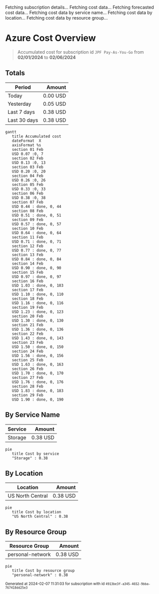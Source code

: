 Fetching subscription details...
Fetching cost data...
Fetching forecasted cost data...
Fetching cost data by service name...
Fetching cost data by location...
Fetching cost data by resource group...
# Azure Cost Overview

> Accumulated cost for subscription id `JPF Pay-As-You-Go` from **02/01/2024** to **02/06/2024**

## Totals

|Period|Amount|
|---|---:|
|Today|0.00 USD|
|Yesterday|0.05 USD|
|Last 7 days|0.38 USD|
|Last 30 days|0.38 USD|

```mermaid
gantt
   title Accumulated cost
   dateFormat  X
   axisFormat %s
   section 01 Feb
   USD 0.07 :0, 7
   section 02 Feb
   USD 0.13 :0, 13
   section 03 Feb
   USD 0.20 :0, 20
   section 04 Feb
   USD 0.26 :0, 26
   section 05 Feb
   USD 0.33 :0, 33
   section 06 Feb
   USD 0.38 :0, 38
   section 07 Feb
   USD 0.44 : done, 0, 44
   section 08 Feb
   USD 0.51 : done, 0, 51
   section 09 Feb
   USD 0.57 : done, 0, 57
   section 10 Feb
   USD 0.64 : done, 0, 64
   section 11 Feb
   USD 0.71 : done, 0, 71
   section 12 Feb
   USD 0.77 : done, 0, 77
   section 13 Feb
   USD 0.84 : done, 0, 84
   section 14 Feb
   USD 0.90 : done, 0, 90
   section 15 Feb
   USD 0.97 : done, 0, 97
   section 16 Feb
   USD 1.03 : done, 0, 103
   section 17 Feb
   USD 1.10 : done, 0, 110
   section 18 Feb
   USD 1.16 : done, 0, 116
   section 19 Feb
   USD 1.23 : done, 0, 123
   section 20 Feb
   USD 1.30 : done, 0, 130
   section 21 Feb
   USD 1.36 : done, 0, 136
   section 22 Feb
   USD 1.43 : done, 0, 143
   section 23 Feb
   USD 1.50 : done, 0, 150
   section 24 Feb
   USD 1.56 : done, 0, 156
   section 25 Feb
   USD 1.63 : done, 0, 163
   section 26 Feb
   USD 1.70 : done, 0, 170
   section 27 Feb
   USD 1.76 : done, 0, 176
   section 28 Feb
   USD 1.83 : done, 0, 183
   section 29 Feb
   USD 1.90 : done, 0, 190
```

## By Service Name

|Service|Amount|
|---|---:|
|Storage|0.38 USD|

```mermaid
pie
   title Cost by service
   "Storage" : 0.38
```

## By Location

|Location|Amount|
|---|---:|
|US North Central|0.38 USD|

```mermaid
pie
   title Cost by location
   "US North Central" : 0.38
```

## By Resource Group

|Resource Group|Amount|
|---|---:|
|personal-network|0.38 USD|

```mermaid
pie
   title Cost by resource group
   "personal-network" : 0.38
```

<sup>Generated at 2024-02-07 11:31:03 for subscription with id `4913be3f-a345-4652-9bba-767418dd25e3`</sup>
